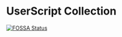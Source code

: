 # UserScript Collection
[![FOSSA Status](https://app.fossa.com/api/projects/git%2Bgithub.com%2FRenjiYuusei%2FUserScript.svg?type=large&issueType=license)](https://app.fossa.com/projects/git%2Bgithub.com%2FRenjiYuusei%2FUserScript?ref=badge_large&issueType=license)
